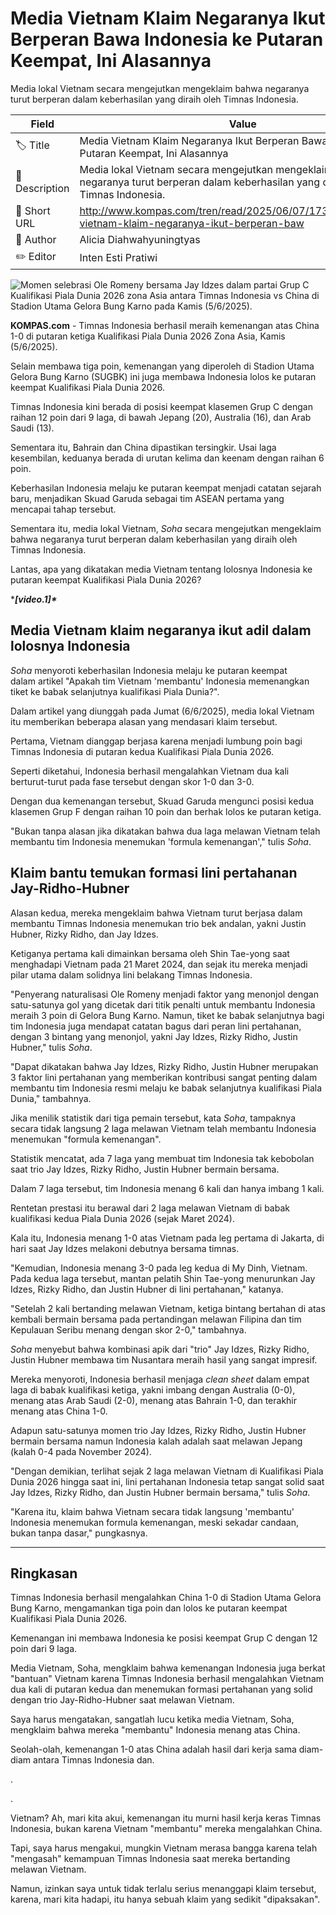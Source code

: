# Media Vietnam Klaim Negaranya Ikut Berperan Bawa Indonesia ke Putaran Keempat, Ini Alasannya

Media lokal Vietnam secara mengejutkan mengeklaim bahwa negaranya turut berperan dalam keberhasilan yang diraih oleh Timnas Indonesia. 

| Field         | Value                                                       |
|---------------|-------------------------------------------------------------|
| 🏷️ Title       | Media Vietnam Klaim Negaranya Ikut Berperan Bawa Indonesia ke Putaran Keempat, Ini Alasannya |
| 📝 Description | Media lokal Vietnam secara mengejutkan mengeklaim bahwa negaranya turut berperan dalam keberhasilan yang diraih oleh Timnas Indonesia.  |
| 🔗 Short URL   | http://www.kompas.com/tren/read/2025/06/07/173000965/media-vietnam-klaim-negaranya-ikut-berperan-baw |
| 👤 Author      | Alicia Diahwahyuningtyas |
| ✏️ Editor      | Inten Esti Pratiwi |

![Momen selebrasi Ole Romeny bersama Jay Idzes dalam partai Grup C Kualifikasi Piala Dunia 2026 zona Asia antara Timnas Indonesia vs China di Stadion Utama Gelora Bung Karno pada Kamis (5/6/2025).](https://asset.kompas.com/crops/tW5s9zyYTPTpgnijLkljGpqjook=/0x0:3677x2451/750x500/data/photo/2025/06/05/6841b371039bb.jpeg)

**KOMPAS.com** - Timnas Indonesia berhasil meraih kemenangan atas China 1-0 di putaran ketiga Kualifikasi Piala Dunia 2026 Zona Asia, Kamis (5/6/2025).

Selain membawa tiga poin, kemenangan yang diperoleh di Stadion Utama Gelora Bung Karno (SUGBK) ini juga membawa Indonesia lolos ke putaran keempat Kualifikasi Piala Dunia 2026.

Timnas Indonesia kini berada di posisi keempat klasemen Grup C dengan raihan 12 poin dari 9 laga, di bawah Jepang (20), Australia (16), dan Arab Saudi (13).

Sementara itu, Bahrain dan China dipastikan tersingkir. Usai laga kesembilan, keduanya berada di urutan kelima dan keenam dengan raihan 6 poin.

Keberhasilan Indonesia melaju ke putaran keempat menjadi catatan sejarah baru, menjadikan Skuad Garuda sebagai tim ASEAN pertama yang mencapai tahap tersebut.

Sementara itu, media lokal Vietnam, *Soha* secara mengejutkan mengeklaim bahwa negaranya turut berperan dalam keberhasilan yang diraih oleh Timnas Indonesia.

Lantas, apa yang dikatakan media Vietnam tentang lolosnya Indonesia ke putaran keempat Kualifikasi Piala Dunia 2026?

****\[video.1\]\****

## Media Vietnam klaim negaranya ikut adil dalam lolosnya Indonesia

*Soha* menyoroti keberhasilan Indonesia melaju ke putaran keempat dalam artikel \"Apakah tim Vietnam \'membantu\' Indonesia memenangkan tiket ke babak selanjutnya kualifikasi Piala Dunia?\".

Dalam artikel yang diunggah pada Jumat (6/6/2025), media lokal Vietnam itu memberikan beberapa alasan yang mendasari klaim tersebut.

Pertama, Vietnam dianggap berjasa karena menjadi lumbung poin bagi Timnas Indonesia di putaran kedua Kualifikasi Piala Dunia 2026.

Seperti diketahui, Indonesia berhasil mengalahkan Vietnam dua kali berturut-turut pada fase tersebut dengan skor 1-0 dan 3-0.

Dengan dua kemenangan tersebut, Skuad Garuda mengunci posisi kedua klasemen Grup F dengan raihan 10 poin dan berhak lolos ke putaran ketiga.

\"Bukan tanpa alasan jika dikatakan bahwa dua laga melawan Vietnam telah membantu tim Indonesia menemukan \'formula kemenangan\',\" tulis *Soha*.

## Klaim bantu temukan formasi lini pertahanan Jay-Ridho-Hubner

Alasan kedua, mereka mengeklaim bahwa Vietnam turut berjasa dalam membantu Timnas Indonesia menemukan trio bek andalan, yakni Justin Hubner, Rizky Ridho, dan Jay Idzes.

Ketiganya pertama kali dimainkan bersama oleh Shin Tae-yong saat menghadapi Vietnam pada 21 Maret 2024, dan sejak itu mereka menjadi pilar utama dalam solidnya lini belakang Timnas Indonesia.

\"Penyerang naturalisasi Ole Romeny menjadi faktor yang menonjol dengan satu-satunya gol yang dicetak dari titik penalti untuk membantu Indonesia meraih 3 poin di Gelora Bung Karno. Namun, tiket ke babak selanjutnya bagi tim Indonesia juga mendapat catatan bagus dari peran lini pertahanan, dengan 3 bintang yang menonjol, yakni Jay Idzes, Rizky Ridho, Justin Hubner,\" tulis *Soha*.

\"Dapat dikatakan bahwa Jay Idzes, Rizky Ridho, Justin Hubner merupakan 3 faktor lini pertahanan yang memberikan kontribusi sangat penting dalam membantu tim Indonesia resmi melaju ke babak selanjutnya kualifikasi Piala Dunia,\" tambahnya.

Jika menilik statistik dari tiga pemain tersebut, kata *Soha*, tampaknya secara tidak langsung 2 laga melawan Vietnam telah membantu Indonesia menemukan \"formula kemenangan\".

Statistik mencatat, ada 7 laga yang membuat tim Indonesia tak kebobolan saat trio Jay Idzes, Rizky Ridho, Justin Hubner bermain bersama.

Dalam 7 laga tersebut, tim Indonesia menang 6 kali dan hanya imbang 1 kali.

Rentetan prestasi itu berawal dari 2 laga melawan Vietnam di babak kualifikasi kedua Piala Dunia 2026 (sejak Maret 2024).

Kala itu, Indonesia menang 1-0 atas Vietnam pada leg pertama di Jakarta, di hari saat Jay Idzes melakoni debutnya bersama timnas.

\"Kemudian, Indonesia menang 3-0 pada leg kedua di My Dinh, Vietnam. Pada kedua laga tersebut, mantan pelatih Shin Tae-yong menurunkan Jay Idzes, Rizky Ridho, dan Justin Hubner di lini pertahanan,\" katanya.

\"Setelah 2 kali bertanding melawan Vietnam, ketiga bintang bertahan di atas kembali bermain bersama pada pertandingan melawan Filipina dan tim Kepulauan Seribu menang dengan skor 2-0,\" tambahnya.

*Soha* menyebut bahwa kombinasi apik dari \"trio\" Jay Idzes, Rizky Ridho, Justin Hubner membawa tim Nusantara meraih hasil yang sangat impresif.

Mereka menyoroti, Indonesia berhasil menjaga *clean sheet* dalam empat laga di babak kualifikasi ketiga, yakni imbang dengan Australia (0-0), menang atas Arab Saudi (2-0), menang atas Bahrain 1-0, dan terakhir menang atas China 1-0.

Adapun satu-satunya momen trio Jay Idzes, Rizky Ridho, Justin Hubner bermain bersama namun Indonesia kalah adalah saat melawan Jepang (kalah 0-4 pada November 2024).

\"Dengan demikian, terlihat sejak 2 laga melawan Vietnam di Kualifikasi Piala Dunia 2026 hingga saat ini, lini pertahanan Indonesia tetap sangat solid saat Jay Idzes, Rizky Ridho, dan Justin Hubner bermain bersama,\" tulis *Soha*.

\"Karena itu, klaim bahwa Vietnam secara tidak langsung \'membantu\' Indonesia menemukan formula kemenangan, meski sekadar candaan, bukan tanpa dasar,\" pungkasnya.

---
## Ringkasan

Timnas Indonesia berhasil mengalahkan China 1-0 di Stadion Utama Gelora Bung Karno, mengamankan tiga poin dan lolos ke putaran keempat Kualifikasi Piala Dunia 2026.

 Kemenangan ini membawa Indonesia ke posisi keempat Grup C dengan 12 poin dari 9 laga.

 Media Vietnam, Soha, mengklaim bahwa kemenangan Indonesia juga berkat "bantuan" Vietnam karena Timnas Indonesia berhasil mengalahkan Vietnam dua kali di putaran kedua dan menemukan formasi pertahanan yang solid dengan trio Jay-Ridho-Hubner saat melawan Vietnam.



Saya harus mengatakan, sangatlah lucu ketika media Vietnam, Soha, mengklaim bahwa mereka "membantu" Indonesia menang atas China.

 Seolah-olah, kemenangan 1-0 atas China adalah hasil dari kerja sama diam-diam antara Timnas Indonesia dan.

.

.

 Vietnam? Ah, mari kita akui, kemenangan itu murni hasil kerja keras Timnas Indonesia, bukan karena Vietnam "membantu" mereka mengalahkan China.

 Tapi, saya harus mengakui, mungkin Vietnam merasa bangga karena telah "mengasah" kemampuan Timnas Indonesia saat mereka bertanding melawan Vietnam.

 Namun, izinkan saya untuk tidak terlalu serius menanggapi klaim tersebut, karena, mari kita hadapi, itu hanya sebuah klaim yang sedikit "dipaksakan".

